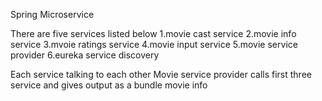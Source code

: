 Spring Microservice 

There are five services listed below
1.movie cast service
2.movie info service
3.mvoie ratings service
4.movie input service
5.movie service provider
6.eureka service discovery

Each service talking to each other
Movie service provider calls first three service and gives output as a bundle movie info


